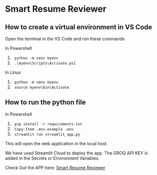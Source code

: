 # Smart Resume Reviewer
## How to create a virtual environment in VS Code

Open the terminal in the VS Code and run these commands

In Powershell

1. `  python -m venv myenv  `
2. `  .\myenv\Scripts\Activate.ps1  `

In Linux

1. `  python -m venv myenv  `
2. `  source myenv\bin\Activate  `

## How to run the python file

In Powershell

1. `  pip install -r requirements.txt  `
2. `  Copy-Item .env.example .env  `
3. `  streamlit run streamlit_app.py  `

This will open the web application in the local host. 

We have used Streamlit Cloud to deploy the app. The GROQ API KEY is added in the Secrets or Environment Variables.

Check Out the APP here: [Smart Resume Reviewer](https://smartresumereviewer-5crsutzysp2jzvyanvkd7h.streamlit.app/)
